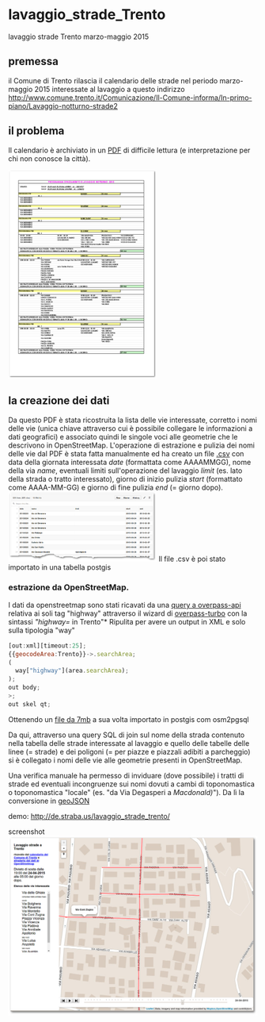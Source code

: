 # lavaggio_strade_Trento
lavaggio strade Trento marzo-maggio 2015
## premessa
il Comune di Trento rilascia il calendario delle strade nel periodo marzo-maggio 2015 interessate al lavaggio a questo indirizzo
http://www.comune.trento.it/Comunicazione/Il-Comune-informa/In-primo-piano/Lavaggio-notturno-strade2

## il problema
Il calendario è archiviato in un [PDF](https://github.com/napo/lavaggio_strade_trento/raw/master/raw_data/SPAZZAMENTO%20E%20LAVAGGIO%20NOTTURNO%202015.pdf) di difficile lettura (e interpretazione per chi non conosce la città).

<img src="https://raw.githubusercontent.com/napo/lavaggio_strade_trento/master/raw_data/screenshots/first_page_calendario_comune_trento_lavaggio_strade.png" width="300px"/>

## la creazione dei dati
Da questo PDF è stata ricostruita la lista delle vie interessate, corretto i nomi delle vie (unica chiave attraverso cui è possibile collegare le informazioni a dati geografici) e associato quindi le singole voci alle geometrie che le descrivono in OpenStreetMap.
L'operazione di estrazione e pulizia dei nomi delle vie dal PDF è stata fatta manualmente ed ha creato un file [.csv](https://raw.githubusercontent.com/napo/lavaggio_strade_trento/master/raw_data/roads/lavaggio_strade.csv) con data della giornata interessata *date* (formattata come AAAAMMGG), nome della via *name*, eventuali limiti sull'operazione del lavaggio *limit* (es. lato della strada o tratto interessato), giorno di inizio pulizia *start* (formattato come AAAA-MM-GG) e giorno di fine pulizia *end* (= giorno dopo).
<img src="https://raw.githubusercontent.com/napo/lavaggio_strade_trento/master/raw_data/screenshots/elenco_strade_csv.png" width="300px"/>
Il file .csv è poi stato importato in una tabella postgis

### estrazione da OpenStreetMap.
I dati da openstreetmap sono stati ricavati da una [query a overpass-api](http://overpass-api.de/api/interpreter?data=%5Bout%3Axml%5D%5Btimeout%3A25%5D%3B%0Aarea%283600046663%29-%3E.searchArea%3B%0A%28%0A%20%20way%5B%22highway%22%5D%28area.searchArea%29%3B%0A%20%20relation%5B%22highway%22%5D%28area.searchArea%29%3B%0A%29%3B%0Aout%20body%3B%0A%3E%3B%0Aout%20skel%20qt%3B) relativa ai soli tag "highway" attraverso il wizard di [overpass-turbo](http://overpass-turbo.eu) con la sintassi *"highway=* in Trento"*
Ripulita per avere un output in XML e solo sulla tipologia "way"
```javascript
[out:xml][timeout:25];
{{geocodeArea:Trento}}->.searchArea;
(
  way["highway"](area.searchArea);
);
out body;
>;
out skel qt;
```
Ottenendo un [file da 7mb](https://github.com/napo/lavaggio_strade_trento/raw/master/raw_data/osm/highways_trento.osm.bz2) a sua volta importato in postgis com osm2pgsql

Da qui, attraverso una query SQL di join sul nome della strada contenuto nella tabella delle strade interessate al lavaggio e quello delle tabelle delle linee (= strade) e dei poligoni (= per piazze e piazzali adibiti a parcheggio) si è collegato i nomi delle vie alle geometrie presenti in OpenStreetMap.

Una verifica manuale ha permesso di inviduare (dove possibile) i tratti di strade ed eventuali incongruenze sui nomi dovuti a cambi di toponomastica o toponomastica "locale" (es. "da Via Degasperi a *Macdonald)*").
Da lì la conversione in [geoJSON](https://github.com/napo/lavaggio_strade_trento/blob/master/raw_data/lavaggio_strade.geojson) 



demo: http://de.straba.us/lavaggio_strade_trento/


screenshot ![Alt 'le strade da pulire il 24 aprile 2014'](https://raw.githubusercontent.com/napo/lavaggio_strade_trento/master/img/lavaggio_strade_trento.png)

